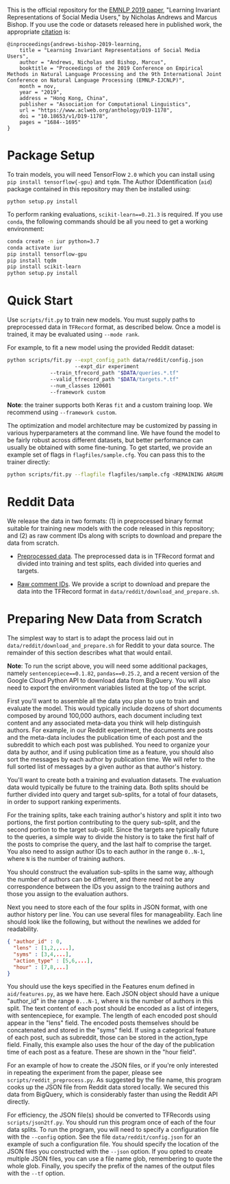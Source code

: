 This is the official repository for the [EMNLP 2019
paper](https://www.aclweb.org/anthology/D19-1178.pdf), "Learning
Invariant Representations of Social Media Users," by Nicholas Andrews
and Marcus Bishop.  If you use the code or datasets released here in
published work, the appropriate
[citation](https://www.aclweb.org/anthology/D19-1178.bib) is:

```
@inproceedings{andrews-bishop-2019-learning,
    title = "Learning Invariant Representations of Social Media Users",
    author = "Andrews, Nicholas and Bishop, Marcus",
    booktitle = "Proceedings of the 2019 Conference on Empirical Methods in Natural Language Processing and the 9th International Joint Conference on Natural Language Processing (EMNLP-IJCNLP)",
    month = nov,
    year = "2019",
    address = "Hong Kong, China",
    publisher = "Association for Computational Linguistics",
    url = "https://www.aclweb.org/anthology/D19-1178",
    doi = "10.18653/v1/D19-1178",
    pages = "1684--1695"
}
```

# Package Setup

To train models, you will need TensorFlow `2.0` which you can install
using `pip install tensorflow{-gpu}` and `tqdm`. The Author
IDdentification (`aid`) package contained in this repository may then
be installed using:

```
python setup.py install
```

To perform ranking evaluations, `scikit-learn==0.21.3` is required.
If you use `conda`, the following commands should be all you need
to get a working environment:

```bash
conda create -n iur python=3.7
conda activate iur
pip install tensorflow-gpu
pip install tqdm
pip install scikit-learn
python setup.py install
```

# Quick Start

Use `scripts/fit.py` to train new models. You must supply paths to preprocessed
data in `TFRecord` format, as described below. Once a model is trained, it may
be evaluated using `--mode rank`.

For example, to fit a new model using the provided Reddit dataset:

```bash
python scripts/fit.py --expt_config_path data/reddit/config.json
                      --expt_dir experiment
		      --train_tfrecord_path "$DATA/queries.*.tf"
		      --valid_tfrecord_path "$DATA/targets.*.tf"
		      --num_classes 120601
		      --framework custom
```

**Note**: the trainer supports both Keras `fit` and a custom
training loop. We recommend using `--framework custom`.

The optimization and model architecture may be customized by passing
in various hyperparameters at the command line. We have found the
model to be fairly robust across different datasets, but better
performance can usually be obtained with some fine-tuning. To get
started, we provide an example set of flags in `flagfiles/sample.cfg`.
You can pass this to the trainer directly:

```bash
python scripts/fit.py --flagfile flagfiles/sample.cfg <REMAINING ARGUMENTS>
```

# Reddit Data

We release the data in two formats: (1) in preprocessed binary format suitable for training
new models with the code released in this repository; and (2) as raw comment IDs along with scripts 
to download and prepare the data from scratch.

* [Preprocessed data](https://cs.jhu.edu/~noa/data/emnlp2019.tar.gz). The
preprocessed data is in TFRecord format and divided into training and test
splits, each divided into queries and targets.

* [Raw comment IDs](https://cs.jhu.edu/~noa/data/reddit.tar.gz). We provide a
script to download and prepare the data into the TFRecord format in
`data/reddit/download_and_prepare.sh`.

# Preparing New Data from Scratch

The simplest way to start is to adapt the process laid out in
`data/reddit/download_and_prepare.sh` for Reddit to your data source. The
remainder of this section describes what that would entail.

**Note**: To run the script above, you will need some additional packages,
namely `sentencepiece==0.1.82`, `pandas==0.25.2`, and a recent version of the
Google Cloud Python API to download data from BigQuery. You will also need
to export the environment variables listed at the top of the script.

First you'll want to assemble all the data you plan to use to train and 
evaluate the model. This would typically include dozens of short 
documents composed by around 100,000 authors, each document including 
text content and any associated meta-data you think will help 
distinguish authors. For example, in our Reddit experiment, the 
documents are posts and the meta-data includes the publication time of 
each post and the subreddit to which each post was published. You need 
to organize your data by author, and if using publication time as a 
feature, you should also sort the messages by each author by publication 
time. We will refer to the full sorted list of messages by a given 
author as that author's history.

You'll want to create both a training and evaluation datasets. The evaluation
data would typically be future to the training data. Both splits should be
further divided into query and target sub-splits, for a total of four datasets,
in order to support ranking experiments.

For the training splits, take each training author's history and split 
it into two portions, the first portion contributing to the query 
sub-split, and the second portion to the target sub-split. Since the 
targets are typically future to the queries, a simple way to divide the 
history is to take the first half of the posts to comprise the query, 
and the last half to comprise the target. You also need to assign author 
IDs to each author in the range `0..N-1`, where `N` is the number of 
training authors.

You should construct the evaluation sub-splits in the same way, although 
the number of authors can be different, and there need not be any 
correspondence between the IDs you assign to the training authors and 
those you assign to the evaluation authors.

Next you need to store each of the four splits in JSON format, with one 
author history per line. You can use several files for manageability. 
Each line should look like the following, but without the newlines we 
added for readability.

```json
{ "author_id" : 0,
  "lens" : [1,2,,...],
  "syms" : [3,4,...],
  "action_type" : [5,6,...], 
  "hour" : [7,8,...]
}
```

You should use the keys specified in the Features enum defined in 
`aid/features.py`, as we have here. Each JSON object should have a unique 
"author_id" in the range `0...N-1`, where `N` is the number of authors in 
this split. The text content of each post should be encoded as a list of 
integers, with sentencepiece, for example. The length of each encoded 
post should appear in the "lens" field. The encoded posts themselves 
should be concatenated and stored in the "syms" field. If using a 
categorical feature of each post, such as subreddit, those can be stored 
in the action_type field. Finally, this example also uses the hour of 
the day of the publication time of each post as a feature. These are 
shown in the "hour field".

For an example of how to create the JSON files, or if you're only 
interested in repeating the experiment from the paper, please see 
`scripts/reddit_preprocess.py`. As suggested by the file name, this 
program cooks up the JSON file from Reddit data stored locally. We 
secured this data from BigQuery, which is considerably faster than using 
the Reddit API directly.

For efficiency, the JSON file(s) should be converted to TFRecords using
`scripts/json2tf.py`. You should run this program once of each of 
the four data splits. To run the program, you will need to specify a 
configuration file with the `--config` option. See the file 
`data/reddit/config.json` for an example of such a configuration file. You 
should specify the location of the JSON files you constructed with the 
`--json` option. If you opted to create multiple JSON files, you can use a 
file name glob, remembering to quote the whole glob. Finally, you 
specify the prefix of the names of the output files with the `--tf` 
option.
